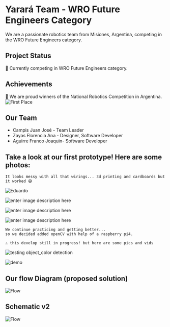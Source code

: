 # Yarará Team - WRO Future Engineers Category

We are a passionate robotics team from Misiones, Argentina, competing in the WRO Future Engineers category.

## Project Status

🤖 Currently competing in WRO Future Engineers category.

## Achievements

🥇 We are proud winners of the National Robotics Competition in Argentina.
![First Place](https://github.com/ZayasAnaFlorencia/YararaTeam_WRO_2023/blob/main/photos%20%26%20videos/Foto_1.jpg)

## Our Team

- Campis Juan José - Team Leader
- Zayas Florencia Ana - Designer, Software Developer
- Aguirre Franco Joaquin- Software Developer

## Take a look at our first prototype! Here are some photos:

    It looks messy with all that wirings... 3d printing and cardboards but it worked 😅

![Eduardo](https://github.com/ZayasAnaFlorencia/YararaTeam_WRO_2023/blob/main/photos%20%26%20videos/test1.jpeg)

![enter image description here](https://github.com/ZayasAnaFlorencia/YararaTeam_WRO_2023/blob/main/photos%20%26%20videos/test2.jpeg)

![enter image description here](https://github.com/ZayasAnaFlorencia/YararaTeam_WRO_2023/blob/main/photos%20%26%20videos/test3.jpeg)

![enter image description here](https://github.com/ZayasAnaFlorencia/YararaTeam_WRO_2023/blob/main/photos%20%26%20videos/test4.jpeg)

    We continue practicing and getting better... 
    so we decided added openCV with help of a raspberry pi4.
    
    ⚠️ this develop still in progress! but here are some pics and vids

![testing object_color detection](https://github.com/ZayasAnaFlorencia/YararaTeam_WRO_2023/blob/main/photos%20%26%20videos/test5.jpeg)

![demo](https://github.com/ZayasAnaFlorencia/YararaTeam_WRO_2023/blob/main/photos%20%26%20videos/videos%20of%20our%20first%20prototype/demo.gif)

## Our flow Diagram (proposed solution)
![Flow](https://github.com/ZayasAnaFlorencia/YararaTeam_WRO_2023/blob/main/photos%20%26%20videos/Solucion%202.png)

## Schematic v2 
![Flow](https://github.com/ZayasAnaFlorencia/YararaTeam_WRO_2023/blob/main/photos%20%26%20videos/EsquemaCarlos.png)
